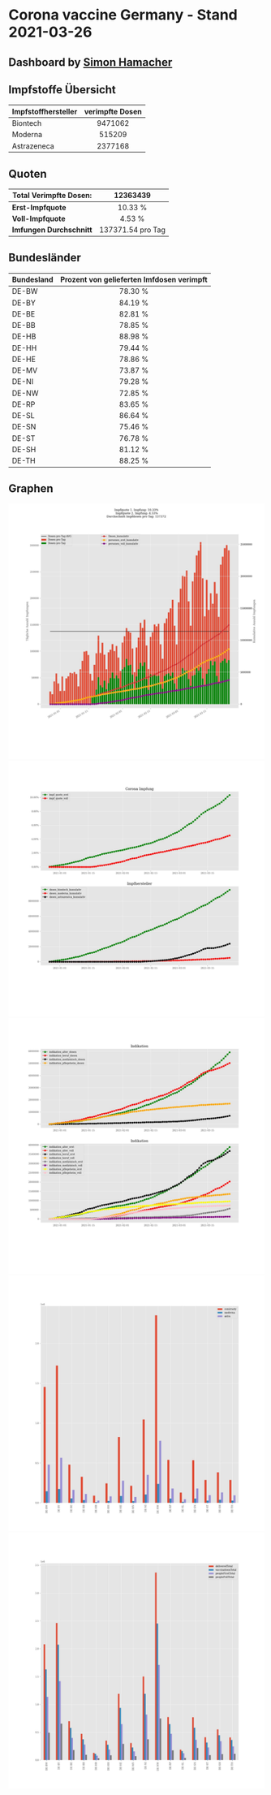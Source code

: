 # Corona vaccine Germany - Stand 2021-03-26
## Dashboard by [Simon Hamacher](https://www.shamacher.eu)
## Impfstoffe Übersicht
**Impfstoffhersteller** | **verimpfte Dosen**
-------- | :--------:
Biontech | 9471062
Moderna | 515209
Astrazeneca | 2377168


## Quoten
**Total Verimpfte Dosen:** | 12363439
-------- | :--------:
**Erst-Impfquote** | 10.33 %
**Voll-Impfquote** | 4.53 %
**Imfungen Durchschnitt** | 137371.54 pro Tag
## Bundesländer
**Bundesland** | **Prozent von gelieferten Imfdosen verimpft**
-------- | :--------:
DE-BW | 78.30 %
DE-BY | 84.19 %
DE-BE | 82.81 %
DE-BB | 78.85 %
DE-HB | 88.98 %
DE-HH | 79.44 %
DE-HE | 78.86 %
DE-MV | 73.87 %
DE-NI | 79.28 %
DE-NW | 72.85 %
DE-RP | 83.65 %
DE-SL | 86.64 %
DE-SN | 75.46 %
DE-ST | 76.78 %
DE-SH | 81.12 %
DE-TH | 88.25 %
## Graphen
<img src="Impfungen-Corona-01.jpg" alt="Impf Übersicht" title="Impf Übersicht" />
<img src="Impfungen-Corona-02.jpg" alt="Impfquote" title="optionaler Titel" />
<img src="Impfungen-Corona-03.jpg" alt="Indikation" title="Indikation" />
<img src="Impfungen-Corona-04.jpg" alt="Impfungen in den Bundesländern" title="Impfungen in den Bundesländern" />
<img src="Impfungen-Corona-05.jpg" alt="Impfungen in den Bundesländern" title="Impfungen in den Bundesländern" />

